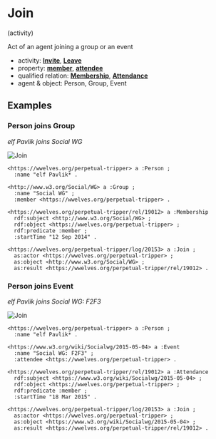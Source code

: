 # Join
(activity)

Act of an agent joining a group or an event

* activity: **[Invite](../../activity/Invite)**, **[Leave](../Leave)**
* property: **[member](../../property/member)**, **[attendee](../../property/attendee)**
* qualified relation: **[Membership](../../qualified-relation/Membership)**, **[Attendance](../../qualified-relation/Attendance)**
* agent & object: Person, Group, Event

## Examples

### Person joins Group
*elf Pavlik joins Social WG* 

![Join](https://docs.google.com/drawings/d/1UGHmz8olXL3zKmYWYqC9h231vUiwE8LfG8xoeg8ofsU/pub?w=960&h=540)

```ttl
<https://wwelves.org/perpetual-tripper> a :Person ;
  :name "elf Pavlik* .

<http://www.w3.org/Social/WG> a :Group ;
  :name "Social WG" ;
  :member <https://wwelves.org/perpetual-tripper> .

<https://wwelves.org/perpetual-tripper/rel/19012> a :Membership
  rdf:subject <http://www.w3.org/Social/WG> ;
  rdf:object <https://wwelves.org/perpetual-tripper> ;
  rdf:predicate :member ;
  :startTime "12 Sep 2014" .

<https://wwelves.org/perpetual-tripper/log/20153> a :Join ;
  as:actor <https://wwelves.org/perpetual-tripper> ;
  as:object <http://www.w3.org/Social/WG> ;
  as:result <https://wwelves.org/perpetual-tripper/rel/19012> .
```

### Person joins Event
*elf Pavlik joins Social WG: F2F3* 

![Join](https://docs.google.com/drawings/d/1FobXsV0-xyWU8pC9Ad7M_LrDt4TKzKcCVWdPpE1OTgY/pub?w=960&h=540)

```ttl
<https://wwelves.org/perpetual-tripper> a :Person ;
  :name "elf Pavlik* .

<https://www.w3.org/wiki/Socialwg/2015-05-04> a :Event
  :name "Social WG: F2F3" ;
  :attendee <https://wwelves.org/perpetual-tripper> .

<https://wwelves.org/perpetual-tripper/rel/19012> a :Attendance
  rdf:subject <https://www.w3.org/wiki/Socialwg/2015-05-04> ;
  rdf:object <https://wwelves.org/perpetual-tripper> ;
  rdf:predicate :member ;
  :startTime "18 Mar 2015" .

<https://wwelves.org/perpetual-tripper/log/20153> a :Join ;
  as:actor <https://wwelves.org/perpetual-tripper> ;
  as:object <https://www.w3.org/wiki/Socialwg/2015-05-04> ;
  as:result <https://wwelves.org/perpetual-tripper/rel/19012> .
```
